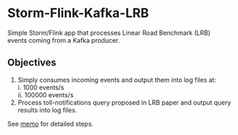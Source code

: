 # Storm-Flink-Kafka-LRB

Simple Storm/Flink app that processes Linear Road Benchmark (LRB) events coming from a Kafka producer.

## Objectives

1. Simply consumes incoming events and output them into log files at:  
   i. 1000 events/s  
   ii. 100000 events/s
2. Process toll-notifications query proposed in LRB paper and output query results into log files.

See [memo](memo.md) for detailed steps.
